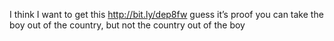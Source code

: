 <!--
id: 1528912688
link: http://kevinisom.info/post/1528912688/i-think-i-want-to-get-this-http-bit-ly-dep8fw
slug: i-think-i-want-to-get-this-http-bit-ly-dep8fw
date: Wed Nov 10 2010 13:00:14 GMT+1300 (NZDT)
raw: {"blog_name":"kevinisom","id":1528912688,"post_url":"http://kevinisom.info/post/1528912688/i-think-i-want-to-get-this-http-bit-ly-dep8fw","slug":"i-think-i-want-to-get-this-http-bit-ly-dep8fw","type":"text","date":"2010-11-10 00:00:14 GMT","timestamp":1289347214,"state":"published","format":"html","reblog_key":"aLDcwBZD","tags":[],"short_url":"http://tmblr.co/Zw68Yy1R8Lim","highlighted":[],"feed_item":"http://twitter.com/kev_nz/statuses/2130159310213120","from_feed_id":"650289","note_count":0,"title":null,"body":"<p>I think I want to get this <a href=\"http://bit.ly/dep8fw\" target=\"_blank\">http://bit.ly/dep8fw</a> guess it&#8217;s proof you can take the boy out of the country, but not the country out of the boy</p>"}
publish: 2010-11-010
tags: 
title: null
-->


I think I want to get this <http://bit.ly/dep8fw> guess it’s proof you
can take the boy out of the country, but not the country out of the boy


